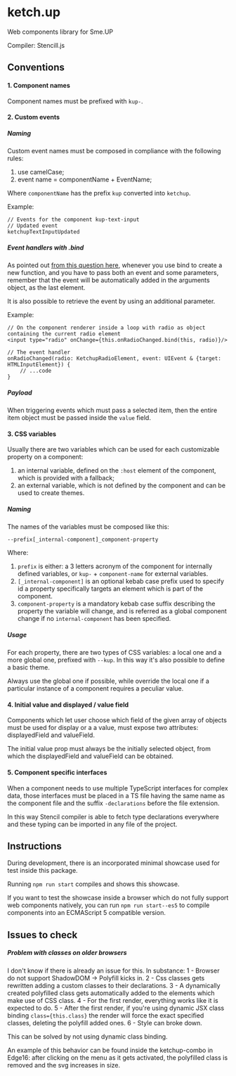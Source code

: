 # ketch.up
Web components library for Sme.UP
 
Compiler: Stencill.js  

## Conventions

#### 1. Component names
Component names must be prefixed with `kup-`.

#### 2. Custom events

##### Naming
Custom event names must be composed in compliance with the following rules:
1. use camelCase;
2. event name = componentName + EventName;

Where `componentName` has the prefix `kup` converted into `ketchup`.

Example:
```
// Events for the component kup-text-input
// Updated event
ketchupTextInputUpdated
```

##### Event handlers with .bind

As pointed out
[from this question here](https://stackoverflow.com/questions/37450221/binding-and-event-handler-passing-the-event-object),
whenever you use bind to create a new function, and you have to pass both an event and some parameters,
remember that the event will be automatically added in the arguments object, as the last element.

It is also possible to retrieve the event by using an additional parameter.

Example:
```
// On the component renderer inside a loop with radio as object containing the current radio element
<input type="radio" onChange={this.onRadioChanged.bind(this, radio)}/>

// The event handler
onRadioChanged(radio: KetchupRadioElement, event: UIEvent & {target: HTMLInputElement}) {
    // ...code
}
```

##### Payload

When triggering events which must pass a selected item, then the entire item object must be passed inside the
`value` field.

#### 3. CSS variables

Usually there are two variables which can be used for each customizable property on a component:
1. an internal variable, defined on the `:host` element of the component, which is provided with a fallback;
2. an external variable, which is not defined by the component and can be used to create themes.

##### Naming

The names of the variables must be composed like this:
```
--prefix[_internal-component]_component-property
```

Where:
1. `prefix` is either: a 3 letters acronym of the component for internally defined variables, or `kup-` + `component-name`
for external variables.
2. `[_internal-component]` is an optional kebab case prefix used to specify id a property specifically targets an
element which is part of the component.
3.  `component-property` is a mandatory kebab case suffix describing the property the variable will change,
and is referred as a global component change if no `internal-component` has been specified.

##### Usage

For each property, there are two types of CSS variables: a local one and a more global one, prefixed with `--kup`.
In this way it's also possible to define a basic theme.

Always use the global one if possible, while override the local one if a particular instance of a component requires
a peculiar value.

#### 4. Initial value and displayed / value  field

Components which let user choose which field of the given array of objects must be used for display or a a value,
must expose two attributes: displayedField and valueField.

The initial value prop must always be the initially selected object, from which the displayedField and valueField
can be obtained.

#### 5. Component specific interfaces

When a component needs to use multiple TypeScript interfaces for complex data,
those interfaces must be placed in a TS file having the same name as the component file
and the suffix `-declarations` before the file extension.

In this way Stencil compiler is able to fetch type declarations everywhere and these typing can be
imported in any file of the project.


## Instructions

During development, there is an incorporated minimal showcase used for test inside this package.

Running `npm run start` compiles and shows this showcase.

If you want to test the showcase inside a browser which do not fully support web components natively,
you can run `npm run start--es5` to compile components into an ECMAScript 5 compatible version.


## Issues to check

##### Problem with classes on older browsers

I don't know if there is already an issue for this.
In substance:
1 - Browser do not support ShadowDOM -> Polyfill kicks in.
2 - Css classes gets rewritten adding a custom classes to their declarations.
3 - A dynamically created polyfilled class gets automatically added to the elements which make use of CSS class.
4 - For the first render, everything works like it is expected to do.
5 - After the first render, if you're using dynamic JSX class binding `class={this.class}` the render will force the
exact specified classes, deleting the polyfill added ones.
6 - Style can broke down.

This can be solved by not using dynamic class binding.

An example of this behavior can be found inside the ketchup-combo in Edge16:
after clicking on the menu as it gets activated, the polyfilled class is removed and the svg increases in size.   
